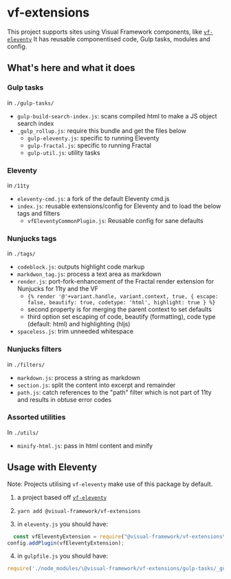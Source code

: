 # vf-extensions

This project supports sites using Visual Framework components, like [`vf-eleventy`](https://github.com/visual-framework/vf-eleventy)
It has reusable componentised code, Gulp tasks, modules and config.

## What's here and what it does

### Gulp tasks

in `./gulp-tasks/`

- `gulp-build-search-index.js`: scans compiled html to make a JS object search index
- `_gulp_rollup.js`: require this bundle and get the files below
    - `gulp-eleventy.js`: specific to running Eleventy
    - `gulp-fractal.js`: specific to running Fractal
    - `gulp-util.js`: utility tasks

### Eleventy

in `/11ty`

- `eleventy-cmd.js`: a fork of the default Eleventy cmd.js
- `index.js`: reusable extensions/config for Eleventy and to load the below tags and filters
    - `vfEleventyCommonPlugin.js`: Reusable config for sane defaults 

### Nunjucks tags

in `./tags/`

- `codeblock.js`: outputs highlight code markup
- `markdwon_tag.js`: process a text area as markdown
- `render.js`: port-fork-enhancement of the Fractal render extension for Nunjucks for 11ty and the VF
  - `{% render '@'+variant.handle, variant.context, true, { escape: false, beautify: true, codetype: 'html', highlight: true } %}`
  - second property is for merging the parent context to set defaults
  - third option set escaping of code, beautify (formatting), code type (default: html) and highlighting (hljs)
- `spaceless.js`: trim unneeded whitespace

### Nunjucks filters

in `./filters/`

- `markdown.js`: process a string as markdown
- `section.js`: split the content into excerpt and remainder
- `path.js`: catch references to the "path" filter which is not part of 11ty and results in obtuse error codes

### Assorted utilities

In `./utils/` 

- `minify-html.js`: pass in html content and minify

## Usage with Eleventy

Note: Projects utilising `vf-eleventy` make use of this package by default.

1. a project based off [`vf-eleventy`](https://github.com/visual-framework/vf-eleventy)
2. `yarn add @visual-framework/vf-extensions`

3. in `eleventy.js` you should have:

```js
  const vfEleventyExtension = require("@visual-framework/vf-extensions\/11ty");
config.addPlugin(vfEleventyExtension);
```

4. in `gulpfile.js` you should have:

```js
require('./node_modules/\@visual-framework/vf-extensions/gulp-tasks/_gulp_rollup.js')(gulp, path, componentPath, componentDirectories, buildDestionation);
```
